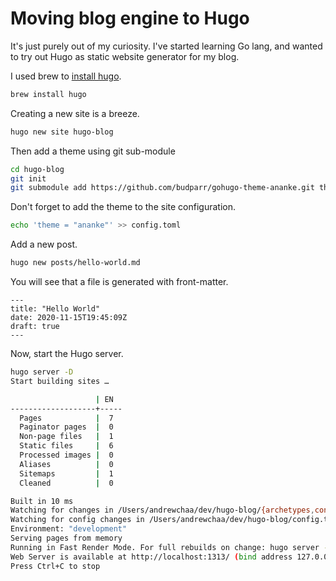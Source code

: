 # Moving blog engine to Hugo

It's just purely out of my curiosity. I've started learning Go lang, and wanted to try out Hugo as static website generator for my blog. 

I used brew to [install hugo](https://gohugo.io/getting-started/quick-start/).

```bash
brew install hugo
```

Creating a new site is a breeze.

```bash
hugo new site hugo-blog
```

Then add a theme using git sub-module

```bash
cd hugo-blog
git init
git submodule add https://github.com/budparr/gohugo-theme-ananke.git themes/ananke
```

Don't forget to add the theme to the site configuration.

```bash
echo 'theme = "ananke"' >> config.toml
```

Add a new post. 

```bash
hugo new posts/hello-world.md
```

You will see that a file is generated with front-matter.

```text
---
title: "Hello World"
date: 2020-11-15T19:45:09Z
draft: true
---
```

Now, start the Hugo server.

```bash
hugo server -D                                                                             master ✚ ◼
Start building sites … 

                   | EN  
-------------------+-----
  Pages            |  7  
  Paginator pages  |  0  
  Non-page files   |  1  
  Static files     |  6  
  Processed images |  0  
  Aliases          |  0  
  Sitemaps         |  1  
  Cleaned          |  0  

Built in 10 ms
Watching for changes in /Users/andrewchaa/dev/hugo-blog/{archetypes,content,data,layouts,static,themes}
Watching for config changes in /Users/andrewchaa/dev/hugo-blog/config.toml
Environment: "development"
Serving pages from memory
Running in Fast Render Mode. For full rebuilds on change: hugo server --disableFastRender
Web Server is available at http://localhost:1313/ (bind address 127.0.0.1)
Press Ctrl+C to stop

```



